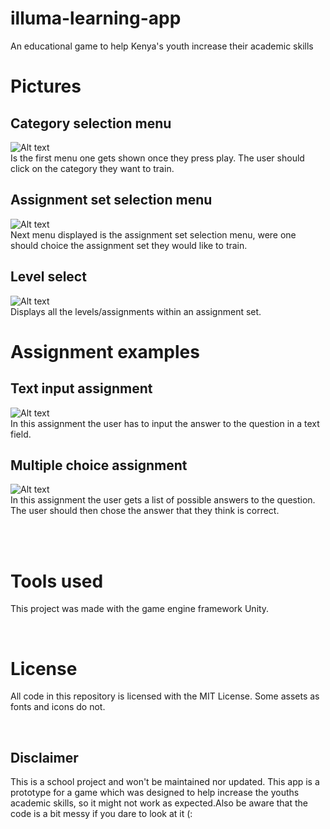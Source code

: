 # illuma-learning-app
An educational game to help Kenya's youth increase their academic skills 

# Pictures
## Category selection menu
![Alt text](examples/category_select.png "Category select menu")
<br>
Is the first menu one gets shown once they press play. The user should click on
the category they want to train.

## Assignment set selection menu
![Alt text](examples/set_select.png "Assignment set select menu")
<br>
Next menu displayed is the assignment set selection menu, were one
should choice the assignment set they would like to train.

## Level select
![Alt text](examples/assignment_select.png "Assignment select menu")
<br>
Displays all the levels/assignments within an assignment set.

# Assignment examples
## Text input assignment
![Alt text](examples/text_input.png "Text input assignment")
<br>
In this assignment the user has to input the answer to the question in a text field.

## Multiple choice assignment
![Alt text](examples/multiple_choice.png "Multiple choice assignment")
<br>
In this assignment the user gets a list of possible answers to the question.
The user should then chose the answer that they think is correct.

<br>
<br>

# Tools used
This project was made with the game engine framework Unity.

<br>

# License
All code in this repository is licensed with the MIT License. Some assets as fonts and icons do not.

<br>

## Disclaimer
This is a school project and won't be maintained nor updated. This app is a prototype for a game which was designed to help increase the youths academic skills, so it might not work as expected.Also be aware that the code is a bit messy if you dare to look at it (: